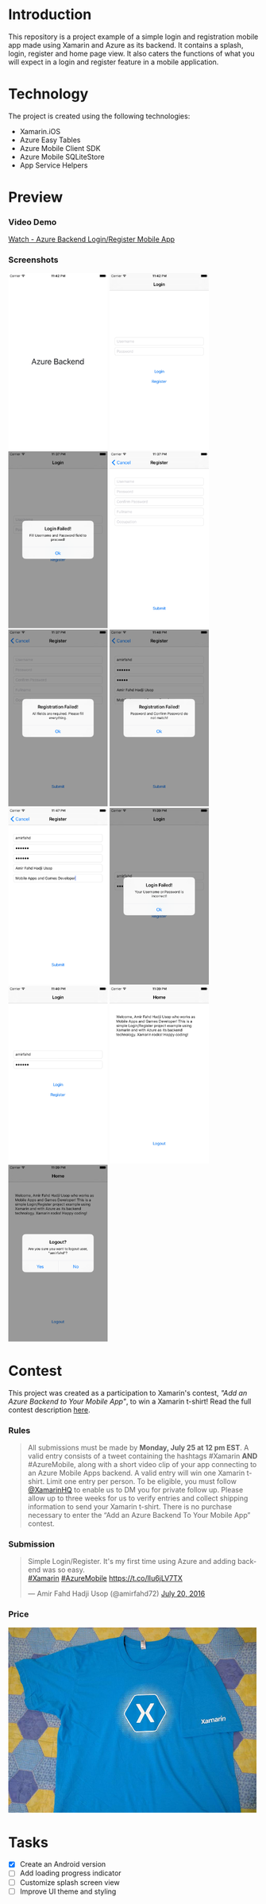 # Introduction
This repository is a project example of a simple login and registration mobile app made using Xamarin and Azure as its backend. It contains a splash, login, register and home page view. It also caters the functions of what you will expect in a login and register feature in a mobile application.

# Technology
The project is created using the following technologies:
* Xamarin.iOS
* Azure Easy Tables
* Azure Mobile Client SDK
* Azure Mobile SQLiteStore
* App Service Helpers

# Preview
### Video Demo
[Watch - Azure Backend Login/Register Mobile App](https://www.youtube.com/watch?v=lJsjLW3svXc)

### Screenshots
<img src="./screenshots/1.png" alt="Screenshot1" width="200"/>
<img src="./screenshots/2.png" alt="Screenshot2" width="200"/>
<img src="./screenshots/3.png" alt="Screenshot3" width="200"/>
<img src="./screenshots/4.png" alt="Screenshot4" width="200"/>
<img src="./screenshots/5.png" alt="Screenshot5" width="200"/>
<img src="./screenshots/6.png" alt="Screenshot6" width="200"/>
<img src="./screenshots/7.png" alt="Screenshot7" width="200"/>
<img src="./screenshots/8.png" alt="Screenshot8" width="200"/>
<img src="./screenshots/9.png" alt="Screenshot9" width="200"/>
<img src="./screenshots/10.png" alt="Screenshot10" width="200"/>
<img src="./screenshots/11.png" alt="Screenshot11" width="200"/>

# Contest
This project was created as a participation to Xamarin's contest, *"Add an Azure Backend to Your Mobile App"*, to win a Xamarin t-shirt! Read the full contest description [here](https://blog.xamarin.com/contest-add-an-azure-backend-to-your-mobile-app/?utm_medium=social&utm_campaign=blog&utm_source=twitter&utm_content=azure-tshirt-sweepstakes).

### Rules
>All submissions must be made by **Monday, July 25 at 12 pm EST**. A valid entry consists of a tweet containing the hashtags #Xamarin **AND** #AzureMobile, along with a short video clip of your app connecting to an Azure Mobile Apps backend. A valid entry will win one Xamarin t-shirt. Limit one entry per person. To be eligible, you must follow [@XamarinHQ](https://twitter.com/xamarinhq) to enable us to DM you for private follow up. Please allow up to three weeks for us to verify entries and collect shipping information to send your Xamarin t-shirt. There is no purchase necessary to enter the “Add an Azure Backend To Your Mobile App” contest.

### Submission
<blockquote class="twitter-tweet" data-lang="en"><p lang="en" dir="ltr">Simple Login/Register. It&#39;s my first time using Azure and adding backend was so easy.<br>
<a href="https://twitter.com/hashtag/Xamarin?src=hash">#Xamarin</a>
<a href="https://twitter.com/hashtag/AzureMobile?src=hash">#AzureMobile</a> 
<a href="https://t.co/lIu6jLV7TX">https://t.co/lIu6jLV7TX</a></p>&mdash; Amir Fahd Hadji Usop (@amirfahd72)
<a href="https://twitter.com/amirfahd72/status/755766233270628353">July 20, 2016</a></blockquote>
<script async src="//platform.twitter.com/widgets.js" charset="utf-8"></script>

### Price
<img src="./screenshots/prize.jpg" alt="Xamarin T-Shirt" width="500"/>

# Tasks
* [x] Create an Android version
* [ ] Add loading progress indicator
* [ ] Customize splash screen view
* [ ] Improve UI theme and styling
